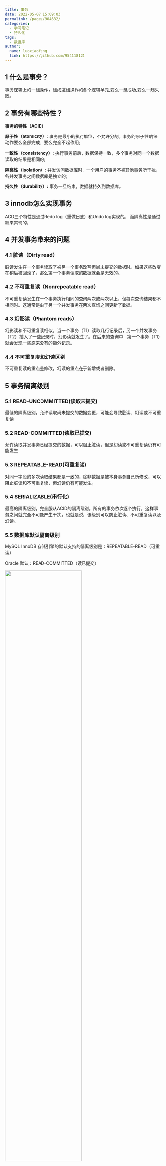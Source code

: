```yaml
---
title: 事务
date: 2022-05-07 15:09:03
permalink: /pages/904632/
categories:
  - 学习笔记
  - 持久化
tags:
  - 数据库
author: 
  name: luoxiaofeng
  link: https://github.com/954118124
---
```


## 1 什么是事务？

事务逻辑上的一组操作，组成这组操作的各个逻辑单元,要么一起成功,要么一起失败。

## 2 事务有哪些特性？

**事务的特性（ACID）**

**原子性（atomicity）:** 事务是最小的执行单位，不允许分割。事务的原子性确保动作要么全部完成，要么完全不起作用;

**一致性（consistency）:** 执行事务前后，数据保持一致，多个事务对同一个数据读取的结果是相同的;

**隔离性（isolation）:** 并发访问数据库时，一个用户的事务不被其他事务所干扰，各并发事务之间数据库是独立的;

**持久性（durability）:** 事务一旦结束，数据就持久到数据库。

## 3 innodb怎么实现事务

ACD三个特性是通过Redo log（重做日志）和Undo log实现的。 而隔离性是通过锁来实现的。

## 4 并发事务带来的问题

### 4.1 脏读（Dirty read）

脏读发生在一个事务读取了被另一个事务改写但尚未提交的数据时。如果这些改变在稍后被回滚了，那么第一个事务读取的数据就会是无效的。

### 4.2 不可重复读（Nonrepeatable read）

不可重复读发生在一个事务执行相同的查询两次或两次以上，但每次查询结果都不相同时。这通常是由于另一个并发事务在两次查询之间更新了数据。

### 4.3 幻影读（Phantom reads）

幻影读和不可重复读相似。当一个事务（T1）读取几行记录后，另一个并发事务（T2）插入了一些记录时，幻影读就发生了。在后来的查询中，第一个事务（T1）就会发现一些原来没有的额外记录。

### 4.4 不可重复度和幻读区别

不可重复读的重点是修改，幻读的重点在于新增或者删除。

## 5 事务隔离级别

### 5.1 READ-UNCOMMITTED(读取未提交)

最低的隔离级别，允许读取尚未提交的数据变更，可能会导致脏读、幻读或不可重复读

### 5.2 READ-COMMITTED(读取已提交)

允许读取并发事务已经提交的数据，可以阻止脏读，但是幻读或不可重复读仍有可能发生

### 5.3 REPEATABLE-READ(可重复读)

对同一字段的多次读取结果都是一致的，除非数据是被本身事务自己所修改，可以阻止脏读和不可重复读，但幻读仍有可能发生。

### 5.4 SERIALIZABLE(串行化)

最高的隔离级别，完全服从ACID的隔离级别。所有的事务依次逐个执行，这样事务之间就完全不可能产生干扰，也就是说，该级别可以防止脏读、不可重复读以及幻读。

### 5.5 数据库默认隔离级别

MySQL InnoDB 存储引擎的默认支持的隔离级别是：REPEATABLE-READ（可重读）

Oracle 默认：READ-COMMITTED（读已提交）

<img src="/img/media/a94967fbc3b08e972fee8687d3a96146.png" class="imgcss" width="70%">

## 6 Spring 事务中的隔离级别

**TransactionDefinition 接口中定义了五个表示隔离级别的常量:**

TransactionDefinition.ISOLATION_DEFAULT

TransactionDefinition.ISOLATION_READ_UNCOMMITTED

TransactionDefinition.ISOLATION_READ_COMMITTED

TransactionDefinition.ISOLATION_REPEATABLE_READ

TransactionDefinition.ISOLATION_SERIALIZABLE

### 6.1 ISOLATION_DEFAULT

使用后端数据库默认的隔离级别。

Mysql 默认采用的 REPEATABLE_READ隔离级别。Oracle 默认采用的 READ_COMMITTED隔离级别。

### 6.2 ISOLATION_READ_UNCOMMITTED

最低的隔离级别，允许读取尚未提交的数据变更，可能会导致脏读、幻读或不可重复读。

### 6.3 ISOLATION_READ_COMMITTED

允许读取并发事务已经提交的数据，可以阻止脏读，但是幻读或不可重复读仍有可能发生。

### 6.4 ISOLATION_REPEATABLE_READ

对同一字段的多次读取结果都是一致的，除非数据是被本身事务自己所修改，可以阻止脏读和不可重复读，但幻读仍有可能发生。

### 6.5 ISOLATION_SERIALIZABLE

最高的隔离级别，完全服从ACID的隔离级别。

所有事务依次逐个执行，事务之间不产生干扰，也就是说该级别可以防止脏读、不可重复读以及幻读。

但是这将严重影响程序的性能。通常情况下也不会用到该级别。

## 7 Spring事务的7种传播行为

### 7.1 保证同一个事务中

#### 1 PROPAGATION_REQUIRED

**如果存在一个事务则支持当前事务，如果不存在就新建一个(默认)**

<img src="/img/media/5ebd355004cffff75d16dcbbad70ff50.png" class="imgcss" width="70%"> 

#### 2 PROPAGATION_SUPPORTS

**如果存在一个事务则支持当前事务，如果不存在，就不使用事务**

**<img src="/img/media/8739e831fd7c045572d57af1727a58a9.png" class="imgcss" width="70%">**

#### 3 PROPAGATION_MANDATORY

**如果存在一个事务则支持当前事务，如果不存在，抛出异常**

**<img src="/img/media/e8b9cf464c845d1e6789e1d9fa7990f8.png" class="imgcss" width="70%">**

### 7.1 保证没有在同一个事务中

#### PROPAGATION_REQUIRES_NEW

**如果有事务存在，挂起当前事务，创建一个新的事务**

**<img src="/img/media/62b28f87dbe5152367d921c6389a53c9.png" class="imgcss" width="70%">**

#### 5.PROPAGATION_NOT_SUPPORTED

**以非事务方式运行，如果有事务存在，挂起当前事务**

**<img src="/img/media/0eb5d553d14fb2587cb1d76b6d5f99a9.png" class="imgcss" width="70%">**

#### 6.PROPAGATION_NEVER

**以非事务方式运行，如果有事务存在，抛出异常**

#### 7.PROPAGATION_NESTED

**如果当前事务存在，则嵌套事务执行**

<img src="/img/media/5beb9270fd8429f96118093e23a9f289.png" class="imgcss" width="70%"> 

### 7.2 传播级别不生效原因？

<img src="/img/media/5825e61f42435a62cbc1282493e92da0.png" class="imgcss" width="70%"> 

必须用注入的实例（代理类实例，有代理事务逻辑处理），否则只是普通类实例会导致事务代码不生效。

可以类自己注入自己实例。